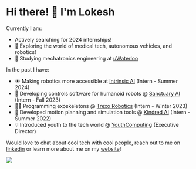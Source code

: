 # Hi there! 👋 I'm Lokesh

<!--
**1lokeshpatel/1lokeshpatel** is a ✨ _special_ ✨ repository because its `README.md` (this file) appears on your GitHub profile.

Here are some ideas to get you started:
-->
Currently I am:
- Actively searching for 2024 internships!
- 🔭 Exploring the world of medical tech, autonomous vehicles, and robotics!
- 🌱 Studying mechatronics engineering at [uWaterloo](https://uwaterloo.ca/)

In the past I have:
- ☀️ Making robotics more accessible at [Intrinsic AI](https://www.intrinsic.ai/) (Intern - Summer 2024)
- 🤖 Developing controls software for humanoid robots @ [Sanctuary AI](https://sanctuary.ai/) (Intern - Fall 2023)
- 🚶🏽 Programming exoskeletons @ [Trexo Robotics](https://trexorobotics.com/) (Intern - Winter 2023)
- 🦾 Developed motion planning and simulation tools @ [Kindred AI](https://www.kindred.ai/) (Intern - Summer 2022)
- 💡 Introduced youth to the tech world @ [YouthComputing](https://youthcomputing.ca/) (Executive Director)

Would love to chat about cool tech with cool people, reach out to me on [linkedin](https://www.linkedin.com/in/1lokeshpatel/) or learn more about me on my [website](https://www.lokeshpatel.ca/)!

![](https://komarev.com/ghpvc/?username=1lokeshpatel&color=blue)</h1> 
